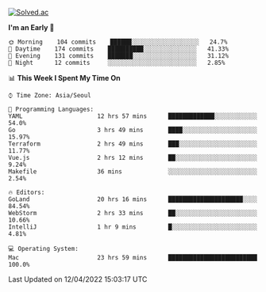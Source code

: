 [![Solved.ac](http://mazassumnida.wtf/api/v2/generate_badge?boj=kuckjwi)](https://solved.ac/kuckjwi)
<!--START_SECTION:waka-->
**I'm an Early 🐤** 

```text
🌞 Morning    104 commits    ██████░░░░░░░░░░░░░░░░░░░   24.7% 
🌆 Daytime    174 commits    ██████████░░░░░░░░░░░░░░░   41.33% 
🌃 Evening    131 commits    ███████░░░░░░░░░░░░░░░░░░   31.12% 
🌙 Night      12 commits     ░░░░░░░░░░░░░░░░░░░░░░░░░   2.85%

```


📊 **This Week I Spent My Time On** 

```text
⌚︎ Time Zone: Asia/Seoul

💬 Programming Languages: 
YAML                     12 hrs 57 mins      █████████████░░░░░░░░░░░░   54.0% 
Go                       3 hrs 49 mins       ████░░░░░░░░░░░░░░░░░░░░░   15.97% 
Terraform                2 hrs 49 mins       ███░░░░░░░░░░░░░░░░░░░░░░   11.77% 
Vue.js                   2 hrs 12 mins       ██░░░░░░░░░░░░░░░░░░░░░░░   9.24% 
Makefile                 36 mins             ░░░░░░░░░░░░░░░░░░░░░░░░░   2.54%

🔥 Editors: 
GoLand                   20 hrs 16 mins      █████████████████████░░░░   84.54% 
WebStorm                 2 hrs 33 mins       ██░░░░░░░░░░░░░░░░░░░░░░░   10.66% 
IntelliJ                 1 hr 9 mins         █░░░░░░░░░░░░░░░░░░░░░░░░   4.81%

💻 Operating System: 
Mac                      23 hrs 59 mins      █████████████████████████   100.0%

```


 Last Updated on 12/04/2022 15:03:17 UTC
<!--END_SECTION:waka-->
